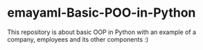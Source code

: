 # emayaml-Basic-POO-in-Python
This repository is about basic OOP in Python with an example of a company, employees and its other components :)

